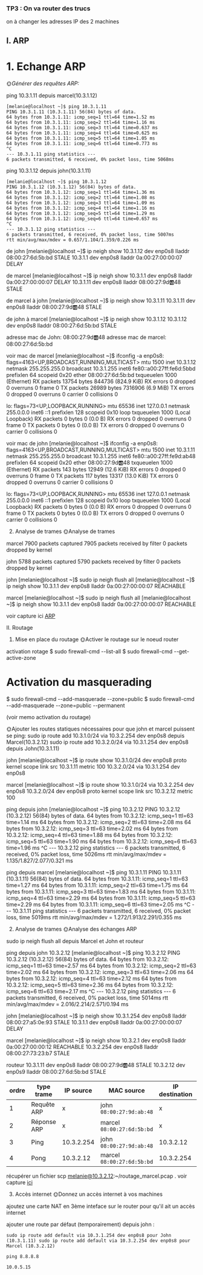 ### TP3 : On va router des trucs

on à changer les adresses IP des 2  machines
## I. ARP
# 1. Echange ARP

🌞_Générer des requêtes ARP:_


ping 10.3.1.11 depuis marcel(10.3.1.12)

```
[melanie@localhost ~]$ ping 10.3.1.11
PING 10.3.1.11 (10.3.1.11) 56(84) bytes of data.
64 bytes from 10.3.1.11: icmp_seq=1 ttl=64 time=1.52 ms
64 bytes from 10.3.1.11: icmp_seq=2 ttl=64 time=1.16 ms
64 bytes from 10.3.1.11: icmp_seq=3 ttl=64 time=0.637 ms
64 bytes from 10.3.1.11: icmp_seq=4 ttl=64 time=0.625 ms
64 bytes from 10.3.1.11: icmp_seq=5 ttl=64 time=1.05 ms
64 bytes from 10.3.1.11: icmp_seq=6 ttl=64 time=0.773 ms
^C
--- 10.3.1.11 ping statistics ---
6 packets transmitted, 6 received, 0% packet loss, time 5068ms
```

ping 10.3.1.12 depuis john(10.3.1.11)

```
[melanie@localhost ~]$ ping 10.3.1.12
PING 10.3.1.12 (10.3.1.12) 56(84) bytes of data.
64 bytes from 10.3.1.12: icmp_seq=1 ttl=64 time=1.36 ms
64 bytes from 10.3.1.12: icmp_seq=2 ttl=64 time=1.08 ms
64 bytes from 10.3.1.12: icmp_seq=3 ttl=64 time=1.09 ms
64 bytes from 10.3.1.12: icmp_seq=4 ttl=64 time=1.16 ms
64 bytes from 10.3.1.12: icmp_seq=5 ttl=64 time=1.29 ms
64 bytes from 10.3.1.12: icmp_seq=6 ttl=64 time=0.657 ms
^C
--- 10.3.1.12 ping statistics ---
6 packets transmitted, 6 received, 0% packet loss, time 5007ms
rtt min/avg/max/mdev = 0.657/1.104/1.359/0.226 ms
```

de john
[melanie@localhost ~]$ ip neigh show
10.3.1.12 dev enp0s8 lladdr 08:00:27:6d:5b:bd STALE
10.3.1.1 dev enp0s8 lladdr 0a:00:27:00:00:07 DELAY

de marcel
[melanie@localhost ~]$ ip neigh show
10.3.1.1 dev enp0s8 lladdr 0a:00:27:00:00:07 DELAY
10.3.1.11 dev enp0s8 lladdr 08:00:27:9d:ab:48 STALE

de marcel à john
[melanie@localhost ~]$ ip neigh show 10.3.1.11
10.3.1.11 dev enp0s8 lladdr 08:00:27:9d:ab:48 STALE

de john à marcel 
[melanie@localhost ~]$ ip neigh show 10.3.1.12
10.3.1.12 dev enp0s8 lladdr 08:00:27:6d:5b:bd STALE


adresse mac de John: 08:00:27:9d:ab:48
adresse mac de marcel: 08:00:27:6d:5b:bd

voir mac de marcel
[melanie@localhost ~]$ ifconfig -a
enp0s8: flags=4163<UP,BROADCAST,RUNNING,MULTICAST>  mtu 1500
        inet 10.3.1.12  netmask 255.255.255.0  broadcast 10.3.1.255
        inet6 fe80::a00:27ff:fe6d:5bbd  prefixlen 64  scopeid 0x20<link>
        ether 08:00:27:6d:5b:bd  txqueuelen 1000  (Ethernet)
        RX packets 13754  bytes 844736 (824.9 KiB)
        RX errors 0  dropped 0  overruns 0  frame 0
        TX packets 26989  bytes 7316906 (6.9 MiB)
        TX errors 0  dropped 0 overruns 0  carrier 0  collisions 0

lo: flags=73<UP,LOOPBACK,RUNNING>  mtu 65536
        inet 127.0.0.1  netmask 255.0.0.0
        inet6 ::1  prefixlen 128  scopeid 0x10<host>
        loop  txqueuelen 1000  (Local Loopback)
        RX packets 0  bytes 0 (0.0 B)
        RX errors 0  dropped 0  overruns 0  frame 0
        TX packets 0  bytes 0 (0.0 B)
        TX errors 0  dropped 0 overruns 0  carrier 0  collisions 0

voir mac de john 
[melanie@localhost ~]$ ifconfig -a
enp0s8: flags=4163<UP,BROADCAST,RUNNING,MULTICAST>  mtu 1500
        inet 10.3.1.11  netmask 255.255.255.0  broadcast 10.3.1.255
        inet6 fe80::a00:27ff:fe9d:ab48  prefixlen 64  scopeid 0x20<link>
        ether 08:00:27:9d:ab:48  txqueuelen 1000  (Ethernet)
        RX packets 143  bytes 12949 (12.6 KiB)
        RX errors 0  dropped 0  overruns 0  frame 0
        TX packets 117  bytes 13317 (13.0 KiB)
        TX errors 0  dropped 0 overruns 0  carrier 0  collisions 0

lo: flags=73<UP,LOOPBACK,RUNNING>  mtu 65536
        inet 127.0.0.1  netmask 255.0.0.0
        inet6 ::1  prefixlen 128  scopeid 0x10<host>
        loop  txqueuelen 1000  (Local Loopback)
        RX packets 0  bytes 0 (0.0 B)
        RX errors 0  dropped 0  overruns 0  frame 0
        TX packets 0  bytes 0 (0.0 B)
        TX errors 0  dropped 0 overruns 0  carrier 0  collisions 0





2. Analyse de trames
🌞Analyse de trames

marcel
7900 packets captured
7905 packets received by filter
0 packets dropped by kernel

john
5788 packets captured
5790 packets received by filter
0 packets dropped by kernel

john
[melanie@localhost ~]$ sudo ip neigh flush all
[melanie@localhost ~]$ ip neigh show
10.3.1.1 dev enp0s8 lladdr 0a:00:27:00:00:07 REACHABLE

marcel
[melanie@localhost ~]$ sudo ip neigh flush all
[melanie@localhost ~]$ ip neigh show
10.3.1.1 dev enp0s8 lladdr 0a:00:27:00:00:07 REACHABLE


voir capture ici [ARP](./capture%20r%C3%A9seau.pcapng)

II. Routage
1. Mise en place du routage
🌞Activer le routage sur le noeud router

activation rotage
$ sudo firewall-cmd --list-all
$ sudo firewall-cmd --get-active-zone

# Activation du masquerading
$ sudo firewall-cmd --add-masquerade --zone=public
$ sudo firewall-cmd --add-masquerade --zone=public --permanent

(voir memo activation du routage)

🌞Ajouter les routes statiques nécessaires pour que john et marcel puissent se ping:
sudo ip route add 10.3.1.0/24 via 10.3.2.254 dev enp0s8 depuis Marcel(10.3.2.12) sudo ip route add 10.3.2.0/24 via 10.3.1.254 dev enp0s8 depuis John(10.3.1.11)

john
[melanie@localhost ~]$ ip route show
10.3.1.0/24 dev enp0s8 proto kernel scope link src 10.3.1.11 metric 100
10.3.2.0/24 via 10.3.1.254 dev enp0s8

marcel
[melanie@localhost ~]$ ip route show
10.3.1.0/24 via 10.3.2.254 dev enp0s8
10.3.2.0/24 dev enp0s8 proto kernel scope link src 10.3.2.12 metric 100

ping depuis john
[melanie@localhost ~]$ ping 10.3.2.12
PING 10.3.2.12 (10.3.2.12) 56(84) bytes of data.
64 bytes from 10.3.2.12: icmp_seq=1 ttl=63 time=1.14 ms
64 bytes from 10.3.2.12: icmp_seq=2 ttl=63 time=2.08 ms
64 bytes from 10.3.2.12: icmp_seq=3 ttl=63 time=2.02 ms
64 bytes from 10.3.2.12: icmp_seq=4 ttl=63 time=1.88 ms
64 bytes from 10.3.2.12: icmp_seq=5 ttl=63 time=1.90 ms
64 bytes from 10.3.2.12: icmp_seq=6 ttl=63 time=1.96 ms
^C
--- 10.3.2.12 ping statistics ---
6 packets transmitted, 6 received, 0% packet loss, time 5026ms
rtt min/avg/max/mdev = 1.135/1.827/2.077/0.321 ms

ping depuis marcel
[melanie@localhost ~]$ ping 10.3.1.11
PING 10.3.1.11 (10.3.1.11) 56(84) bytes of data.
64 bytes from 10.3.1.11: icmp_seq=1 ttl=63 time=1.27 ms
64 bytes from 10.3.1.11: icmp_seq=2 ttl=63 time=1.75 ms
64 bytes from 10.3.1.11: icmp_seq=3 ttl=63 time=1.83 ms
64 bytes from 10.3.1.11: icmp_seq=4 ttl=63 time=2.29 ms
64 bytes from 10.3.1.11: icmp_seq=5 ttl=63 time=2.29 ms
64 bytes from 10.3.1.11: icmp_seq=6 ttl=63 time=2.05 ms
^C
--- 10.3.1.11 ping statistics ---
6 packets transmitted, 6 received, 0% packet loss, time 5019ms
rtt min/avg/max/mdev = 1.272/1.913/2.291/0.355 ms

2. Analyse de trames
🌞Analyse des échanges ARP

sudo ip neigh flush all depuis Marcel et John et routeur

ping depuis john 10.3.2.12
[melanie@localhost ~]$ ping 10.3.2.12
PING 10.3.2.12 (10.3.2.12) 56(84) bytes of data.
64 bytes from 10.3.2.12: icmp_seq=1 ttl=63 time=2.57 ms
64 bytes from 10.3.2.12: icmp_seq=2 ttl=63 time=2.02 ms
64 bytes from 10.3.2.12: icmp_seq=3 ttl=63 time=2.06 ms
64 bytes from 10.3.2.12: icmp_seq=4 ttl=63 time=2.12 ms
64 bytes from 10.3.2.12: icmp_seq=5 ttl=63 time=2.36 ms
64 bytes from 10.3.2.12: icmp_seq=6 ttl=63 time=2.17 ms
^C
--- 10.3.2.12 ping statistics ---
6 packets transmitted, 6 received, 0% packet loss, time 5014ms
rtt min/avg/max/mdev = 2.016/2.214/2.571/0.194 ms

john
[melanie@localhost ~]$ ip neigh show
10.3.1.254 dev enp0s8 lladdr 08:00:27:a5:0e:93 STALE
10.3.1.1 dev enp0s8 lladdr 0a:00:27:00:00:07 DELAY

marcel
[melanie@localhost ~]$ ip neigh show
10.3.2.1 dev enp0s8 lladdr 0a:00:27:00:00:12 REACHABLE
10.3.2.254 dev enp0s8 lladdr 08:00:27:73:23:b7 STALE

routeur
10.3.1.11 dev enp0s8 lladdr 08:00:27:9d:ab:48 STALE
10.3.2.12 dev enp0s9 lladdr 08:00:27:6d:5b:bd STALE


| ordre | type trame  | IP source | MAC source                 | IP destination | MAC destination            |
|-------|-------------|-----------|-------------------------   |----------------|----------------------------|
| 1     | Requête ARP | x         | john `08:00:27:9d:ab:48`   | x              | Broadcast `FF:FF:FF:FF:FF` |
| 2     | Réponse ARP | x         | marcel `08:00:27:6d:5b:bd` | x              | john `08:00:27:9d:ab:48`   |
| 3     | Ping        | 10.3.2.254| john `08:00:27:9d:ab:48`   | 10.3.2.12      | marcel `08:00:27:6d:5b:bd` |
| 4     | Pong        | 10.3.2.12 | marcel `08:00:27:6d:5b:bd` | 10.3.2.254     | john `08:00:27:9d:ab:48`   |




récupérer un fichier
scp melanie@10.3.2.12:~/routage_marcel.pcap .
voir capture [ici](./tp3_routage_marcel.pcap)

3. Accès internet
🌞Donnez un accès internet à vos machines

ajoutez une carte NAT en 3ème inteface sur le router pour qu'il ait un accès internet

ajouter une route par défaut (temporairement) depuis john :


    sudo ip route add default via 10.3.1.254 dev enp0s8 pour John (10.3.1.11) sudo ip route add default via 10.3.2.254 dev enp0s8 pour Marcel (10.3.2.12)

    ping 8.8.8.8 

    10.0.5.15

